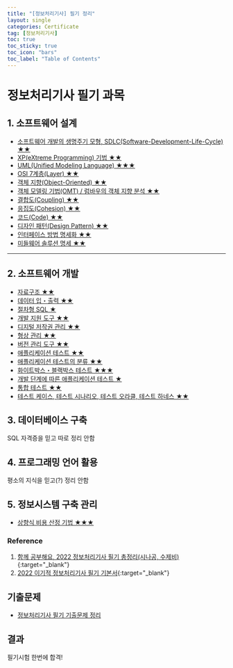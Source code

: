 ```yaml
---
title: "[정보처리기사] 필기 정리"
layout: single
categories: Certificate
tag: [정보처리기사]
toc: true
toc_sticky: true
toc_icon: "bars"
toc_label: "Table of Contents"
---
```


# 정보처리기사 필기 과목
## 1. 소프트웨어 설계
- [소프트웨어 개발의 생명주기 모형, SDLC(Software-Development-Life-Cycle) ★★](/certificate/SDLC(Software-Development-Life-Cycle))
- [XP(eXtreme Programming) 기법 ★★](/certificate/XP(eXtreme-Programming))
- [UML(Unified Modeling Language) ★★★](/certificate/UML(Unified-Modeling-Language))
- [OSI 7계층(Layer) ★★](/certificate/OSI-7Layer)
- [객체 지향(Object-Oriented) ★★](/certificate/Object-Oriented)
- [객체 모델링 기법(OMT) / 럼바우의 객체 지향 분석 ★★](/certificate/OMT(Object-Modeling-Technique))
- [결합도(Coupling) ★★](/certificate/Coupling)
- [응집도(Cohesion) ★★](/certificate/Cohesion)
- [코드(Code) ★★](/certificate/Code)
- [디자인 패턴(Design Pattern) ★★](/certificate/Design-Pattern)
- [인터페이스 방법 명세화 ★★](/certificate/Interface-Method-Specification)
- [미들웨어 솔루션 명세 ★★](/certificate/Middleware)

---

## 2. 소프트웨어 개발
- [자료구조 ★★](/certificate/structure) 
- [데이터 입・출력 ★★](/certificate/data-input-output) 
- [절차형 SQL ★](/certificate/procedural-sql)
- [개발 지원 도구 ★★](/certificate/development-support-tool)
- [디지털 저작권 관리 ★★](/certificate/digital-rights-management)
- [형상 관리 ★★](/certificate/configuration-management)
- [버전 관리 도구 ★★](/certificate/version-managing-tool)
- [애플리케이션 테스트 ★★](/certificate/application-test)
- [애플리케이션 테스트의 분류 ★★](/certificate/application-test2)
- [화이트박스・블랙박스 테스트  ★★★](/certificate/white-black-box-test)
- [개발 단계에 따른 애플리케이션 테스트 ★](/certificate/application-test3)
- [통합 테스트 ★★](/certificate/integration-test)
- [테스트 케이스, 테스트 시나리오, 테스트 오라클, 테스트 하네스 ★★](/certificate/application-test4)


## 3. 데이터베이스 구축
SQL 자격증을 믿고 따로 정리 안함

## 4. 프로그래밍 언어 활용
평소의 지식을 믿고(?) 정리 안함

## 5. 정보시스템 구축 관리
- [상향식 비용 산정 기법 ★★★](/certificate/cost-calculation-technique)

### Reference
1. [함께 공부해요, 2022 정보처리기사 필기 총정리(시나공, 수제비)](https://m.blog.naver.com/wook2124/222102990691){:target="_blank"}
2. [2022 이기적 정보처리기사 필기 기본서](https://www.youngjin.com/book/book_detail.asp?prod_cd=9788931465303&seq=6958&cate_cd=3&child_cate_cd=139&goPage=1&orderByCd=1&searchType=Y&keyword1=%C1%A4%BA%B8%C3%B3%B8%AE%B1%E2%BB%E7%20%C7%CA%B1%E2){:target="_blank"}

## 기출문제
- [정보처리기사 필기 기출문제 정리](/certificate/previous-question)

## 결과
필기시험 한번에 합격!